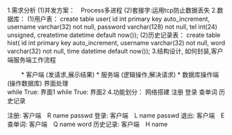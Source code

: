 
1.需求分析
(1)并发方案：　Process多进程
(2)套接字:运用tcp防止数据丢失
2.数据库：
    (1)用户表：
        create table user(
        id int primary key auto_increment,
        username varchar(32) not null,
        password varchar(128) not null,
        tel int(24) unsigned,
        createtime datetime default now());
    (2)历史记录表：
        create table hist(
        id int primary key auto_increment, 
        username varchar(32) not null, 
        word varchar(32) not null, 
        time datetime default now());
3.结构设计, 如何封装,客户端服务端工作流程

　　 * 客户端 (发请求,展示结果)
	* 服务端 (逻辑操作,解决请求)
	* 数据库操作端 (操作数据库)
		界面处理    
		while True:
			界面1 
			while  True:
				界面2
4.功能划分：
    网络搭建
    注册
    登录
    查单词
    历史记录
   
注册: 客户端　R name passwd
登录: 客户端　L name passwd
退出: 客户端　E 
查单词: 客户端　Q name word
历史记录: 客户端　H name


